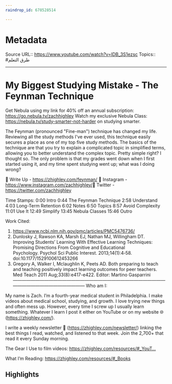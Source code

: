 ```yaml
---
raindrop_id: 678528514

---
```


# Metadata
Source URL:: https://www.youtube.com/watch?v=IDB_3S1ezsc
Topics:: #طرق التعلم

---
# My Biggest Studying Mistake - The Feynman Technique

Get Nebula using my link for 40% off an annual subscription: https://go.nebula.tv/zachhighley
Watch my exclusive Nebula Class: https://nebula.tv/study-smarter-not-harder on studying smarter.

The Feynman (pronounced &quot;Fine-man&quot;) technique has changed my life. Reviewing all the study methods I&#39;ve ever used, this technique easily secures a place as one of my top five study methods. The basics of the technique are that you try to explain a complicated topic in simplified terms, allowing you to better understand the complex topic. Pretty simple right? I thought so. The only problem is that my grades went down when I first started using it, and my time spent studying went up; what was I doing wrong?

📜 Write Up - https://zhighley.com/feynman/
📸 Instagram - https://www.instagram.com/zachhighley/​​ 
🐧 Twitter - https://twitter.com/zachhighley 


Time Stamps:
0:00 Intro
0:44 The Feynman Technique
2:58 Understand
4:03 Long-Term Retention
6:02 Notes
6:50 Topics
8:57 Avoid Complexity
11:01 Use It
12:49 Simplify
13:45 Nebula Classes
15:46 Outro

Work Cited:
1. https://www.ncbi.nlm.nih.gov/pmc/articles/PMC5476736/
2. Dunlosky J, Rawson KA, Marsh EJ, Nathan MJ, Willingham DT. Improving Students’ Learning With Effective Learning Techniques: Promising Directions From Cognitive and Educational Psychology. Psychol Sci Public Interest. 2013;14(1):4‐58. doi:10.1177/1529100612453266
3. Gregory A, Walker I, Mclaughlin K, Peets AD. Both preparing to teach and teaching positively impact learning outcomes for peer teachers. Med Teach 2011 Aug;33(8):e417-e422.
Editor: Martino Gasparrini
——————————————————————————————————————————————————
Who am I:

My name is Zach. I’m a fourth-year medical student in Philadelphia. I make videos about medical school, studying, and growth. I love trying new things and often mess up. However, every time I screw up I usually learn something. Whatever I learn I post it either on YouTube or on my website 🌐  (https://zhighley.com/​​).

I write a weekly newsletter 💌 (https://zhighley.com/newsletter/​​) linking the best things I read, watched, and listened to that week. Join the 2,700+ that read it every Sunday morning.

The Gear I Use to film videos: https://zhighley.com/resources/#_YouT…​​ 

What I’m Reading: https://zhighley.com/resources/#_Books

## Highlights
